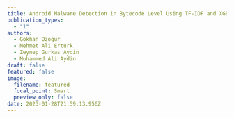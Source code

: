 ```yaml
---
title: Android Malware Detection in Bytecode Level Using TF-IDF and XGBoost
publication_types:
  - "1"
authors:
  - Gokhan Ozogur
  - Mehmet Ali Erturk
  - Zeynep Gurkas Aydin
  - Muhammed Ali Aydin
draft: false
featured: false
image:
  filename: featured
  focal_point: Smart
  preview_only: false
date: 2023-01-28T21:59:13.956Z
---
```

